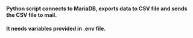 #### Python script connects to MariaDB, exports data to CSV file and sends the CSV file to mail.
#### It needs variables provided in .env file.